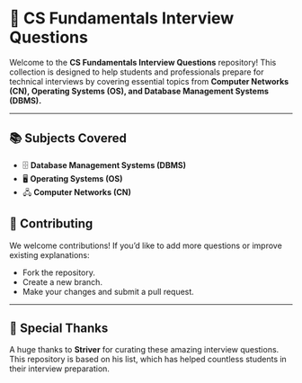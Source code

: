 # 🚀 CS Fundamentals Interview Questions

Welcome to the **CS Fundamentals Interview Questions** repository! This collection is designed to help students and professionals prepare for technical interviews by covering essential topics from **Computer Networks (CN), Operating Systems (OS), and Database Management Systems (DBMS).**

---

## 📚 Subjects Covered

- 🗄️ **Database Management Systems (DBMS)**
- 🖥️ **Operating Systems (OS)**
- 🖧 **Computer Networks (CN)**


## 🤝 Contributing
We welcome contributions! If you’d like to add more questions or improve existing explanations:
- Fork the repository.
- Create a new branch.
- Make your changes and submit a pull request.

---
## 🙏 Special Thanks
A huge thanks to **Striver** for curating these amazing interview questions. This repository is based on his list, which has helped countless students in their interview preparation.

